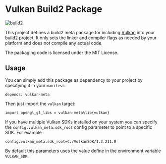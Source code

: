 # Vulkan Build2 Package

[![build2](https://github.com/build2-packaging/vulkan-meta/actions/workflows/build2.yml/badge.svg)](https://github.com/build2-packaging/vulkan-meta/actions/workflows/build2.yml)

This project defines a build2 meta package for including [Vulkan](https://www.vulkan.org/) into your build2 project. It only sets the linker and compiler flags as needed by your platform and does not compile any actual code.

The packaging code is licensed under the MIT License.

## Usage

You can simply add this package as dependency to your project by specifying it in your `manifest`:

```
depends: vulkan-meta
```

Then just import the `vulkan` target:

```
import opengl_gl_libs = vulkan-meta%lib{vulkan}
```


If you have multiple Vulkan SDKs installed on your system you can specify the `config.vulkan_meta.sdk_root` config parameter to point to a specific SDK. For example

```
config.vulkan_meta.sdk_root=C:/VulkanSDK/1.3.211.0
```

By default this parameters uses the value define in the environment variable `VULKAN_SDK`.
